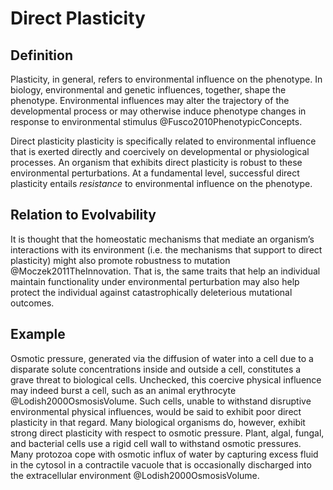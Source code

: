 Direct Plasticity
=================

Definition
----------

Plasticity, in general, refers to environmental influence on the phenotype.
In biology, environmental and genetic influences, together, shape the phenotype.
Environmental influences may alter the trajectory of the developmental process or may otherwise induce phenotype changes in response to environmental stimulus @Fusco2010PhenotypicConcepts.

Direct plasticity plasticity is specifically related to environmental influence that is exerted directly and coercively on developmental or physiological processes.
An organism that exhibits direct plasticity is robust to these environmental perturbations.
At a fundamental level, successful direct plasticity entails *resistance* to environmental influence on the phenotype.

Relation to Evolvability
------------------------

It is thought that the homeostatic mechanisms that mediate an organism’s interactions with its environment (i.e.
the mechanisms that support to direct plasticity) might also promote robustness to mutation @Moczek2011TheInnovation.
That is, the same traits that help an individual maintain functionality under environmental perturbation may also help protect the individual against catastrophically deleterious mutational outcomes.

Example
-------

Osmotic pressure, generated via the diffusion of water into a cell due to a disparate solute concentrations inside and outside a cell, constitutes a grave threat to biological cells.
Unchecked, this coercive physical influence may indeed burst a cell, such as an animal erythrocyte @Lodish2000OsmosisVolume.
Such cells, unable to withstand disruptive environmental physical influences, would be said to exhibit poor direct plasticity in that regard.
Many biological organisms do, however, exhibit strong direct plasticity with respect to osmotic pressure.
Plant, algal, fungal, and bacterial cells use a rigid cell wall to withstand osmotic pressures.
Many protozoa cope with osmotic influx of water by capturing excess fluid in the cytosol in a contractile vacuole that is occasionally discharged into the extracellular environment @Lodish2000OsmosisVolume.
